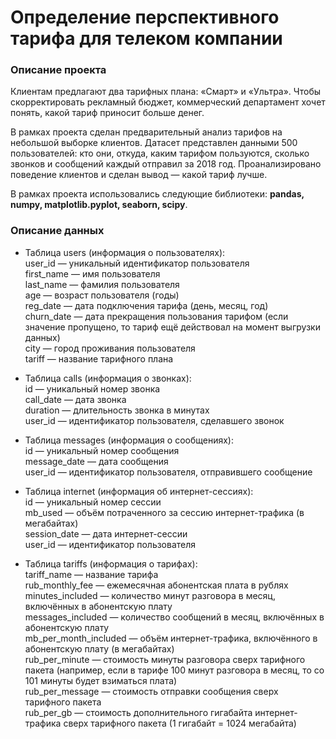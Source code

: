 # Определение перспективного тарифа для телеком компании
### Описание проекта
Клиентам предлагают два тарифных плана: «Смарт» и «Ультра». Чтобы скорректировать рекламный бюджет, коммерческий департамент хочет понять, какой тариф приносит больше денег.

В рамках проекта сделан предварительный анализ тарифов на небольшой выборке клиентов. Датасет представлен данными 500 пользователей: кто они, откуда, каким тарифом пользуются, сколько звонков и сообщений каждый отправил за 2018 год. Проанализировано поведение клиентов и сделан вывод — какой тариф лучше.


В рамках проекта использовались следующие библиотеки: <b>pandas, numpy, matplotlib.pyplot, seaborn, scipy</b>.

### Описание данных
* Таблица users (информация о пользователях):
<br> user_id — уникальный идентификатор пользователя
<br> first_name — имя пользователя
<br> last_name — фамилия пользователя
<br> age — возраст пользователя (годы)
<br> reg_date — дата подключения тарифа (день, месяц, год)
<br> churn_date — дата прекращения пользования тарифом (если значение пропущено, то тариф ещё действовал на момент выгрузки данных)
<br> city — город проживания пользователя
<br> tariff — название тарифного плана

* Таблица calls (информация о звонках):
<br> id — уникальный номер звонка
<br> call_date — дата звонка
<br> duration — длительность звонка в минутах
<br> user_id — идентификатор пользователя, сделавшего звонок

* Таблица messages (информация о сообщениях):
<br> id — уникальный номер сообщения
<br> message_date — дата сообщения
<br> user_id — идентификатор пользователя, отправившего сообщение

* Таблица internet (информация об интернет-сессиях):
<br> id — уникальный номер сессии
<br> mb_used — объём потраченного за сессию интернет-трафика (в мегабайтах)
<br> session_date — дата интернет-сессии
<br> user_id — идентификатор пользователя

* Таблица tariffs (информация о тарифах):
<br> tariff_name — название тарифа
<br> rub_monthly_fee — ежемесячная абонентская плата в рублях
<br> minutes_included — количество минут разговора в месяц, включённых в абонентскую плату
<br> messages_included — количество сообщений в месяц, включённых в абонентскую плату
<br> mb_per_month_included — объём интернет-трафика, включённого в абонентскую плату (в мегабайтах)
<br> rub_per_minute — стоимость минуты разговора сверх тарифного пакета (например, если в тарифе 100 минут разговора в месяц, то со 101 минуты будет взиматься плата)
<br> rub_per_message — стоимость отправки сообщения сверх тарифного пакета
<br> rub_per_gb — стоимость дополнительного гигабайта интернет-трафика сверх тарифного пакета (1 гигабайт = 1024 мегабайта)
